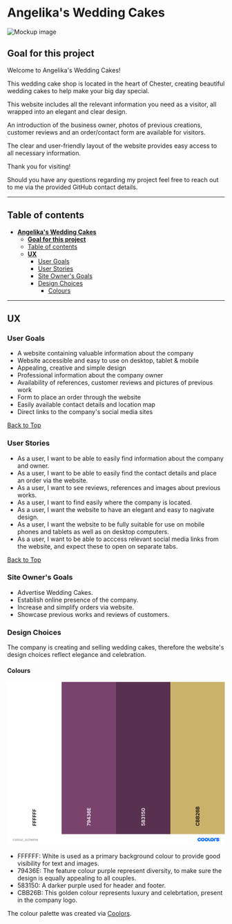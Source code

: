 # **Angelika's Wedding Cakes**
![Mockup image](wireframes/mockup-image.png)

## **Goal for this project**

Welcome to Angelika's Wedding Cakes!

This wedding cake shop is located in the heart of Chester, creating beautiful wedding cakes to help make your big day special.

This website includes all the relevant information you need as a visitor, all wrapped into an elegant and clear design.

An introduction of the business owner, photos of previous creations, customer reviews and an order/contact form are available for visitors.

The clear and user-friendly layout of the website provides easy access to all necessary information.

Thank you for visiting!

Should you have any questions regarding my project feel free to reach out to me via the provided GitHub contact details.

---
## Table of contents 
- [**Angelika's Wedding Cakes**](#angelikas-wedding-cakes)
  - [**Goal for this project**](#goal-for-this-project)
  - [Table of contents](#table-of-contents)
  - [**UX**](#ux)
    - [User Goals](#user-goals)
    - [User Stories](#user-stories)
    - [Site Owner's Goals](#site-owners-goals)
    - [Design Choices](#design-choices)
      - [Colours](#colours)

---
## **UX**

### User Goals

* A website containing valuable information about the company
* Website accessible and easy to use on desktop, tablet & mobile
* Appealing, creative and simple design
* Professional information about the company owner
* Availability of references, customer reviews and pictures of previous work
* Form to place an order through the website
* Easily available contact details and location map
* Direct links to the company's social media sites

[Back to Top](#table-of-contents)

### User Stories

* As a user, I want to be able to easily find information about the company and owner.
* As a user, I want to be able to easily find the contact details and place an order via the website.
* As a user, I want to see reviews, references and images about previous works.
* As a user, I want to find easily where the company is located.
* As a user, I want the website to have an elegant and easy to nagivate design.
* As a user, I want the website to be fully suitable for use on mobile phones and tablets as well as on desktop computers.
* As a user, I want to be able to acccess relevant social media links from the website, and expect these to open on separate tabs.

[Back to Top](#table-of-contents)

### Site Owner's Goals

* Advertise Wedding Cakes. 
* Establish online presence of the company.
* Increase and simplify orders via website.
* Showcase previous works and reviews of customers.
  
### Design Choices

The company is creating and selling wedding cakes, therefore the website's design choices reflect elegance and celebration. 

#### Colours

![Colour Scheme](wireframes/colourscheme.png)

* FFFFFF: White is used as a primary background colour to provide good visibility for text and images.
* 79436E: The feature colour purple represent diversity, to make sure the design is equally appealing to all couples.
* 583150: A darker purple used for header and footer. 
* CBB26B: This golden colour represents luxury and celebrtation, present in the company logo.

The colour palette was created via [Coolors](https://coolors.co/ "Coolors.co").